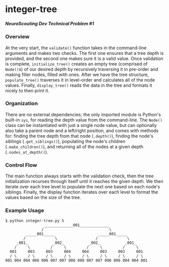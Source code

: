 # integer-tree

##### NeuroScouting Dev Technical Problem #1

### Overview
At the very start, the `validate()` function takes in the command-line arguments and makes two checks. The first one ensures that a tree depth is provided, and the second one makes sure it is a valid value. Once validation is complete, `initialize_tree()` creates an empty tree (comprised of `Node()`s) of our desired depth by recursively traversing it in pre-order and making filler nodes, filled with ones. After we have the tree structure, `populate_tree()` traverses it in level-order and calculates all of the node values. Finally, `display_tree()` reads the data in the tree and formats it nicely to then print it.

### Organization
There are no external dependencies; the only imported module is Python's built-in `sys`, for reading the depth value from the command-line.
The `Node()` class can be instantiated with just a single node value, but can optionally also take a parent node and a left/right position, and comes with methods for: finding the tree depth from that node (`.depth()`), finding the node's siblings (`.get_siblings()`), populating the node's children (`.make_children()`), and returning all of the nodes at a given depth (`.nodes_at_depth()`).

### Control Flow
The main function always starts with the validation check, then the tree initialization recurses through itself until it reaches the given depth. We then iterate over each tree level to populate the next one based on each node's siblings. Finally, the display function iterates over each level to format the values based on the size of the tree.

### Example Usage
```
$ python integer-tree.py 5
                 _____________001_____________
                /                             \
         _____001_____                   _____001_____
        /             \                 /             \
     _001_           _002_           _002_           _001_
    /     \         /     \         /     \         /     \
  001     003     003     004     004     003     003     001
  / \     / \     / \     / \     / \     / \     / \     / \
001 004 004 006 006 007 007 008 008 007 007 006 006 004 004 001
```
